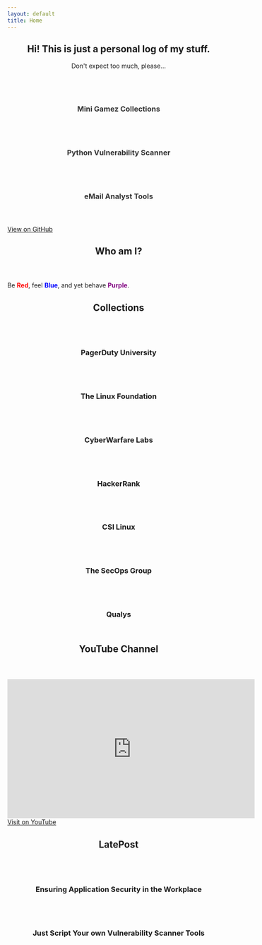 ```yaml
---
layout: default
title: Home
---
```


<section id="home" class="one dark cover">
    <div class="container">
        <header>
            <h2 class="alt">Hi! This is just a personal log of my stuff.</h2>
            <p>Don't expect too much, please...</p>
        </header>
        <div class="row">
            <div class="col-4 col-12-mobile">
                <article class="item">
                    <a href="https://n4igme.github.io/gamze/" class="image fit"><img src="{{ '/images/MiniGameCollections.png' | relative_url }}" alt="" /></a>
                    <header>
                        <h3 style="color: #333;">Mini Gamez Collections</h3>
                    </header>
                </article>
            </div>
            <div class="col-4 col-12-mobile">
                <article class="item">
                    <a href="https://github.com/n4igme/pvascan/" class="image fit"><img src="{{ '/images/PythonVAScan.png' | relative_url }}" alt="" /></a>
                    <header>
                        <h3 style="color: #333;">Python Vulnerability Scanner</h3>
                    </header>
                </article>
            </div>
            <div class="col-4 col-12-mobile">
                <article class="item">
                    <a href="https://n4igme.github.io/emlize/" class="image fit"><img src="{{ '/images/eMailAnalysis.png' | relative_url }}" alt="" /></a>
                    <header>
                        <h3 style="color: #333;">eMail Analyst Tools</h3>
                    </header>
                </article>
            </div>
        </div>
        <footer>
            <a href="https://github.com/n4igme" class="icon brands fa-github-square"> View on GitHub</a>
        </footer>
    </div>
</section>

<section id="about" class="two">
    <div class="container">
        <header>
            <h2>Who am I?</h2>
        </header>
        <p>Be <b style="color: red;">Red</b>, feel <b style="color: blue;">Blue</b>, and yet behave <b style="color: purple;">Purple</b>.</p>
        <header>
            <h2>Collections</h2>
        </header>
        <div class="row">
            <div class="col-4 col-12-mobile">
                <article class="item">
                    <a href="https://university.pagerduty.com/page/certification/" class="image fit"><img src="{{ '/images/PagerDuty.png' | relative_url }}" alt="" /></a>
                    <header>
                        <h3>PagerDuty University</h3>
                    </header>
                </article>
                <article class="item">
                    <a href="https://training.linuxfoundation.org/certification-catalog/" class="image fit"><img src="{{ '/images/LinuxFoundation.png' | relative_url }}" alt="" /></a>
                    <header>
                        <h3>The Linux Foundation</h3>
                    </header>
                </article>
            </div>
            <div class="col-4 col-12-mobile">
                <article class="item">
                    <a href="https://cyberwarfare.live/" class="image fit"><img src="{{ '/images/CyberWarfareLabs.jpeg' | relative_url }}" alt="" /></a>
                    <header>
                        <h3>CyberWarfare Labs</h3>
                    </header>
                </article>
                <article class="item">
                    <a href="https://www.hackerrank.com/skills-verification/" class="image fit"><img src="{{ '/images/HackerRank.png' | relative_url }}" alt="" /></a>
                    <header>
                        <h3>HackerRank</h3>
                    </header>
                </article>               
                <article class="item">
                    <a href="https://csilinux.com/academy/" class="image fit"><img src="{{ '/images/CSILinux.png' | relative_url }}" alt="" /></a>
                    <header>
                        <h3>CSI Linux</h3>
                    </header>
                </article>
            </div>
            <div class="col-4 col-12-mobile">
                <article class="item">
                    <a href="https://secops.group/" class="image fit"><img src="{{ '/images/TheSecOpsGroup.png' | relative_url }}" alt="" /></a>
                    <header>
                        <h3>The SecOps Group</h3>
                    </header>
                </article>
                <article class="item">
                    <a href="https://www.qualys.com/training/" class="image fit"><img src="{{ '/images/Qualys.png' | relative_url }}" alt="" /></a>
                    <header>
                        <h3>Qualys</h3>
                    </header>
                </article>
            </div>
        </div>
    </div>
</section>

<section id="content" class="three">
    <div class="container">
        <header>
            <h2>YouTube Channel</h2>
        </header>
    </div>
    <iframe width="560" height="315" src="https://www.youtube.com/embed/Dc5sQPeqo5w" frameborder="0" allowfullscreen></iframe><br/>
    <a href="https://www.youtube.com/channel/UCk8gNn8kHS0muE_d2jRuIpw" target="_blank" class="icon brands fa-youtube-square"> Visit on YouTube</a>
</section>

<section id="post" class="four">
    <div class="container">
        <header>
            <h2>LatePost</h2>
        </header>        
        <div id="medium-feed"></div>
        <header>
            <h2></h2>
        </header>
        <div class="row">
            <div class="col-4 col-12-mobile">
                <article class="item">
                    <a href="https://pentestmag.com/ensuring-application-security-in-the-workplace/" class="image fit"><img src="https://pentestmag.com/wp-content/uploads/2023/12/hakin9_Application_Security_in_the_Workplace_30ff5068-8db4-4250-9f01-6724fd3bdde8.jpg" alt="" /></a>
                    <header>
                        <h3>Ensuring Application Security in the Workplace</h3>
                    </header>
                </article>
            </div>
            <div class="col-4 col-12-mobile">
                <article class="item">
                    <a href="https://pentestmag.com/just-script-your-own-vulnerability-scanner-tools/" class="image fit"><img src="https://pentestmag.com/wp-content/uploads/2024/06/hakin9_script_Vulnerability_Scanner_Tools_dabc7660-b484-464d-bf36-86b89cfb9f9b.jpg" alt="" /></a>
                    <header>
                        <h3>Just Script Your own Vulnerability Scanner Tools</h3>
                    </header>
                </article>
            </div>
        </div>
    </div>
</section>

<script>
    document.addEventListener('DOMContentLoaded', function() {
        const sections = document.querySelectorAll('section');
        sections.forEach(section => section.style.display = 'none');

        // Function to show the selected section and hide others
        function showSection(selectedId) {
            sections.forEach(section => {
                if (section.id === selectedId) {
                    section.style.display = 'block';
                } else {
                    section.style.display = 'none';
                }
            });
        }

        // Add event listeners for navigation (modify this part according to your navigation setup)
        document.querySelectorAll('nav a').forEach(link => {
            link.addEventListener('click', function(e) {
                e.preventDefault();
                const targetId = this.getAttribute('href').substring(1);
                showSection(targetId);
            });
        });

        // Show the home section by default
        showSection('home');

        // Medium RSS feed integration
        async function fetchMediumRSS() {
            const rssFeedUrl = 'https://medium.com/feed/@bibib';
            const rssToJsonUrl = `https://api.rss2json.com/v1/api.json?rss_url=${encodeURIComponent(rssFeedUrl)}`;

            try {
                const response = await fetch(rssToJsonUrl);
                const data = await response.json();
                displayFeed(data);
            } catch (error) {
                console.error('Error fetching RSS feed:', error);
            }
        }

        function displayFeed(data) {
            const feedContainer = document.getElementById('medium-feed');
            const items = data.items;

            items.forEach(item => {
                const feedItem = document.createElement('div');
                feedItem.innerHTML = `
                    <h3>${new Date(item.pubDate).toLocaleDateString()} | <a href="${item.link}" target="_blank">${item.title}</a></h3>
                `;
                feedContainer.appendChild(feedItem);
            });
        }

        fetchMediumRSS();
    });
</script>
